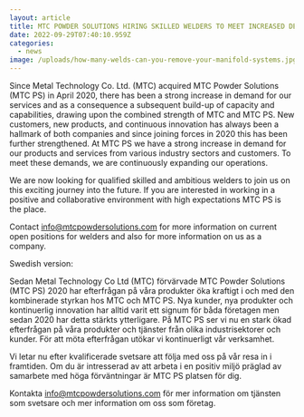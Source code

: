 ```yaml
---
layout: article
title: MTC POWDER SOLUTIONS HIRING SKILLED WELDERS TO MEET INCREASED DEMAND!
date: 2022-09-29T07:40:10.959Z
categories:
  - news
image: /uploads/how-many-welds-can-you-remove-your-manifold-systems.jpg
---
```

Since Metal Technology Co. Ltd. (MTC) acquired MTC Powder Solutions (MTC PS) in April 2020, there has been a strong increase in demand for our services and as a consequence a subsequent build-up of capacity and capabilities, drawing upon the combined strength of MTC and MTC PS. New customers, new products, and continuous innovation has always been a hallmark of both companies and since joining forces in 2020 this has been further strengthened. At MTC PS we have a strong increase in demand for our products and services from various industry sectors and customers. To meet these demands, we are continuously expanding our operations.



We are now looking for qualified skilled and ambitious welders to join us on this exciting journey into the future. If you are interested in working in a positive and collaborative environment with high expectations MTC PS is the place.

Contact info@mtcpowdersolutions.com for more information on current open positions for welders and also for more information on us as a company.

Swedish version:

Sedan Metal Technology Co Ltd (MTC) förvärvade MTC Powder Solutions (MTC PS) 2020 har efterfrågan på våra produkter öka kraftigt i och med den kombinerade styrkan hos MTC och MTC PS. Nya kunder, nya produkter och kontinuerlig innovation har alltid varit ett signum för båda företagen men sedan 2020 har detta stärkts ytterligare. På MTC PS ser vi nu en stark ökad efterfrågan på våra produkter och tjänster från olika industrisektorer och kunder. För att möta efterfrågan utökar vi kontinuerligt vår verksamhet.



Vi letar nu efter kvalificerade svetsare att följa med oss på vår resa in i framtiden. Om du är intresserad av att arbeta i en positiv miljö präglad av samarbete med höga förväntningar är MTC PS platsen för dig.



Kontakta info@mtcpowdersolutions.com för mer information om tjänsten som svetsare och mer information om oss som företag.